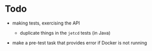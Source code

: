 # Todo

- making tests, exercising the API
  - duplicate things in the `jetcd` tests (in Java)

- make a pre-test task that provides error if Docker is not running

